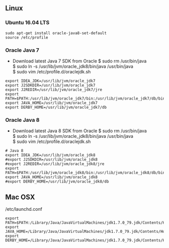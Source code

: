 ## Linux
### Ubuntu 16.04 LTS
```
sudo apt-get install oracle-java8-set-default
source /etc/profile
```

### Oracle Java 7
* Download latest Java 7 SDK from Oracle
$ sudo rm /usr/bin/java  
$ sudo ln -s /usr/lib/jvm/oracle_jdk8/bin/java /usr/bin/java  
$ sudo vim /etc/profile.d/oraclejdk.sh  
```
export IDEA_JDK=/usr/lib/jvm/oracle_jdk7
export J2SDKDIR=/usr/lib/jvm/oracle_jdk7
export J2REDIR=/usr/lib/jvm/oracle_jdk7/jre
export PATH=$PATH:/usr/lib/jvm/oracle_jdk7/bin:/usr/lib/jvm/oracle_jdk7/db/bin:/usr/lib/jvm/oracle_jdk7/jre/bin
export JAVA_HOME=/usr/lib/jvm/oracle_jdk7
export DERBY_HOME=/usr/lib/jvm/oracle_jdk7/db
```
### Oracle Java 8
* Download latest Java 8 SDK from Oracle
$ sudo rm /usr/bin/java  
$ sudo ln -s /usr/lib/jvm/oracle_jdk8/bin/java /usr/bin/java  
$ sudo vim /etc/profile.d/oraclejdk.sh  
```
# Java 8
export IDEA_JDK=/usr/lib/jvm/oracle_jdk8
#export J2SDKDIR=/usr/lib/jvm/oracle_jdk8
#export J2REDIR=/usr/lib/jvm/oracle_jdk8/jre
export PATH=$PATH:/usr/lib/jvm/oracle_jdk8/bin:/usr/lib/jvm/oracle_jdk8/db/bin:/usr/lib/jvm/oracle_jdk8/jre/bin
export JAVA_HOME=/usr/lib/jvm/oracle_jdk8
#export DERBY_HOME=/usr/lib/jvm/oracle_jdk8/db
```


## Mac OSX
/etc/launchd.conf
```
export PATH=$PATH:/Library/Java/JavaVirtualMachines/jdk1.7.0_79.jdk/Contents/Home/bin:/Library/Java/JavaVirtualMachines/jdk1.7.0_79.jdk/Contents/Home/db/bin:/Library/Java/JavaVirtualMachines/jdk1.7.0_79.jdk/Contents/Home/jre/bin
export JAVA_HOME=/Library/Java/JavaVirtualMachines/jdk1.7.0_79.jdk/Contents/Home
export DERBY_HOME=/Library/Java/JavaVirtualMachines/jdk1.7.0_79.jdk/Contents/Home/db
```
